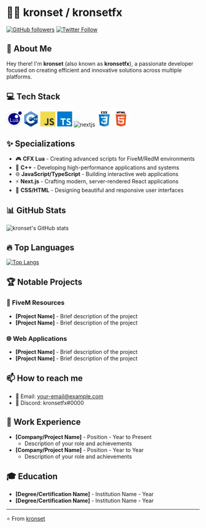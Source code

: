 # 👨‍💻 kronset / kronsetfx

[![GitHub followers](https://img.shields.io/github/followers/kronset?style=social)](https://github.com/kronset)
[![Twitter Follow](https://img.shields.io/twitter/follow/kronsetfx?style=social)](https://twitter.com/kronsetfx)

## 🚀 About Me

Hey there! I'm **kronset** (also known as **kronsetfx**), a passionate developer focused on creating efficient and innovative solutions across multiple platforms.

## 💻 Tech Stack

<p align="left">
  <img src="https://raw.githubusercontent.com/devicons/devicon/master/icons/lua/lua-original.svg" alt="lua" width="40" height="40"/>
  <img src="https://raw.githubusercontent.com/devicons/devicon/master/icons/cplusplus/cplusplus-original.svg" alt="cplusplus" width="40" height="40"/>
  <img src="https://raw.githubusercontent.com/devicons/devicon/master/icons/javascript/javascript-original.svg" alt="javascript" width="40" height="40"/>
  <img src="https://raw.githubusercontent.com/devicons/devicon/master/icons/typescript/typescript-original.svg" alt="typescript" width="40" height="40"/>
  <img src="https://cdn.worldvectorlogo.com/logos/nextjs-2.svg" alt="nextjs" width="40" height="40"/>
  <img src="https://raw.githubusercontent.com/devicons/devicon/master/icons/css3/css3-original-wordmark.svg" alt="css3" width="40" height="40"/>
  <img src="https://raw.githubusercontent.com/devicons/devicon/master/icons/html5/html5-original-wordmark.svg" alt="html5" width="40" height="40"/>
</p>

## ✨ Specializations

- 🎮 **CFX Lua** - Creating advanced scripts for FiveM/RedM environments
- 🔧 **C++** - Developing high-performance applications and systems
- 🌐 **JavaScript/TypeScript** - Building interactive web applications
- ⚡ **Next.js** - Crafting modern, server-rendered React applications
- 🎨 **CSS/HTML** - Designing beautiful and responsive user interfaces

## 📊 GitHub Stats

![kronset's GitHub stats](https://github-readme-stats.vercel.app/api?username=kronset&show_icons=true&theme=radical)

## 🔥 Top Languages

[![Top Langs](https://github-readme-stats.vercel.app/api/top-langs/?username=kronset&layout=compact&theme=radical)](https://github.com/anuraghazra/github-readme-stats)

## 🏆 Notable Projects

### 🚗 FiveM Resources
- **[Project Name]** - Brief description of the project
- **[Project Name]** - Brief description of the project

### 🌐 Web Applications
- **[Project Name]** - Brief description of the project
- **[Project Name]** - Brief description of the project

## 📫 How to reach me

- 📧 Email: [your-email@example.com](mailto:your-email@example.com)
- 💬 Discord: kronsetfx#0000

## 💼 Work Experience

- **[Company/Project Name]** - Position - Year to Present
  - Description of your role and achievements
- **[Company/Project Name]** - Position - Year to Year
  - Description of your role and achievements

## 🎓 Education

- **[Degree/Certification Name]** - Institution Name - Year
- **[Degree/Certification Name]** - Institution Name - Year

---

⭐️ From [kronset](https://github.com/kronset)
